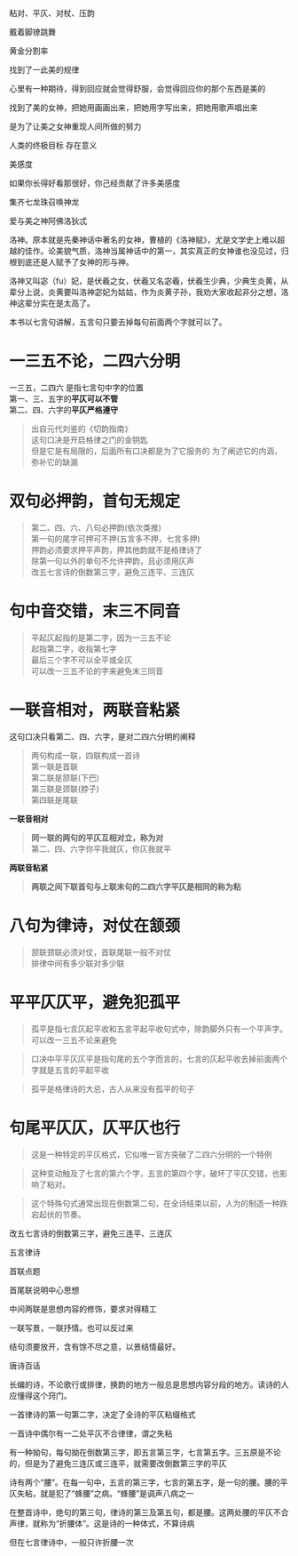 
粘对、平仄、对杖、压韵  

戴着脚镣跳舞  

黄金分割率  

找到了一此美的规律  

心里有一种期待，得到回应就会觉得舒服，会觉得回应你的那个东西是美的  

找到了美的女神，把她用画画出来，把她用字写出来，把她用歌声唱出来  

是为了让美之女神重现人间所做的努力  

人类的终极目标 存在意义  

美感度  

如果你长得好看那很好，你己经贡献了许多美感度    

集齐七龙珠召唤神龙  

爱与美之神阿佛洛狄忒  

洛神。原本就是先秦神话中著名的女神，曹植的《洛神赋》，尤是文学史上难以超越的佳作。论美貌气质，洛神当属神话中的第一，其实真正的女神谁也没见过，归根到底还是人赋予了女神的形与神。

洛神又叫宓（fu）妃，是伏羲之女，伏羲又名宓羲，伏羲生少典，少典生炎黄，从辈分上说，炎黄要叫洛神宓妃为姑姑，作为炎黄子孙，我劝大家收起非分之想，洛神这辈分实在是太高了。



本书以七言句讲解，五言句只要去掉每句前面两个字就可以了。 


# 一三五不论，二四六分明  

一三五，二四六  是指七言句中字的位置  
第一、三、五字的**平仄可以不管**  
第二、四、六字的**平仄严格遵守**  

> 出自元代刘鉴的《切韵指南》  
这句口决是开启格律之门的金钥匙  
但是它是有局限的，后面所有口决都是为了它服务的
为了阐述它的内涵，弥补它的缺漏  


# 双句必押韵，首句无规定  
> 第二、四、六、八句必押韵(依次类推)   
第一句的尾字可押可不押(五言多不押，七言多押)  
押韵必须要求押平声韵，押其他韵就不是格律诗了    
除第一句以外的单句不允许押韵，且必须用仄声  
改五七言诗的倒数第三字，避免三连平、三连仄  

# 句中音交错，末三不同音  
> 平起仄起指的是第二字，因为一三五不论  
起指第二字，收指第七字  
最后三个字不可以全平或全仄  
可以改一三五不论的字来避免末三同音  

# 一联音相对，两联音粘紧  

这句口决只看第二、四、六字，是对二四六分明的阐释  

> 两句构成一联，四联构成一首诗    
第一联是首联  
第二联是颔联(下巴)  
第三联是颈联(脖子)  
第四联是尾联  

**一联音相对**  
> **同一联的两句的平仄互相对立，称为对**  
第二、四、六字你平我就仄，你仄我就平  

**两联音粘紧**  
>**两联之间下联首句与上联末句的二四六字平仄是相同的称为粘**  
  
# 八句为律诗，对仗在颔颈  

> 颔联颈联必须对仗，首联尾联一般不对仗  
排律中间有多少联对多少联  


# 平平仄仄平，避免犯孤平  

> 孤平是指七言仄起平收和五言平起平收句式中，除韵脚外只有一个平声字。可以改一三五不论来避免  

> 口决中平平仄仄平是指句尾的五个字而言的，七言的仄起平收去掉前面两个字就是五言的平起平收  

> 孤平是格律诗的大忌，古人从来没有孤平的句子  

# 句尾平仄仄，仄平仄也行  

> 这是一种特定的平仄格式，它似唯一官方突破了二四六分明的一个特例  

> 这种变动触及了七言的第六个字，五言的第四个字，破坏了平仄交错，也影响了粘对。  

> 这个特殊句式通常出现在倒数第二句，在全诗结束以前，人为的制造一种跌宕起伏的节奏。  


改五七言诗的倒数第三字，避免三连平、三连仄  


五言律诗

首联点题  

首尾联说明中心思想

中间两联是思想内容的修饰，要求对得精工  


一联写景，一联抒情。也可以反过来  

结句须要放开，含有馀不尽之意，以景结情最好。 

唐诗百话  

长编的诗，不论歌行或排律，换韵的地方一般总是思想内容分段的地方。读诗的人应懂得这个窍门。  


一首律诗的第一句第二字，决定了全诗的平仄粘缀格式  


一首诗中偶尔有一二处平仄不合律律，谓之失粘  


有一种拗句，每句拗在倒数第三字，即五言第三字，七言第五字。三五原是不论的，但是为了避免三连仄或三连平，就需要改倒数第三字的平仄  


诗有两个“腰”。在每一句中，五言的第三字，七言的第五字，是一句的腰。腰的平仄失粘，就是犯了“蜂腰”之病。“蜂腰”是调声八病之一


在整首诗中，绝句的第三句，律诗的第三及第五句，都是腰。这两处腰的平仄不合声律，就称为“折腰体”。这是诗的一种体式，不算诗病


但在七言律诗中，一般只许折腰一次

